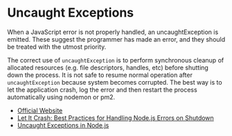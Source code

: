 # Uncaught Exceptions

When a JavaScript error is not properly handled, an uncaughtException is emitted. These suggest the programmer has made an error, and they should be treated with the utmost priority.

The correct use of `uncaughtException` is to perform synchronous cleanup of allocated resources (e.g. file descriptors, handles, etc) before shutting down the process. It is not safe to resume normal operation after `uncaughtException` because system becomes corrupted. The best way is to let the application crash, log the error and then restart the process automatically using nodemon or pm2.

- [Official Website](https://nodejs.org/api/process.html#event-uncaughtexception)
- [Let It Crash: Best Practices for Handling Node.js Errors on Shutdown](https://blog.heroku.com/best-practices-nodejs-errors)
- [Uncaught Exceptions in Node.js](https://shapeshed.com/uncaught-exceptions-in-node/)
